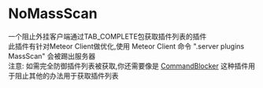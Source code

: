 # NoMassScan
一个阻止外挂客户端通过TAB_COMPLETE包获取插件列表的插件  
此插件有针对Meteor Client做优化,使用 Meteor Client 命令 ".server plugins MassScan" 会被踢出服务器  
注意: 如需完全防御插件列表被获取,你还需要像是 [CommandBlocker](https://forums.papermc.io/threads/46/) 这种插件用于阻止其他的办法用于获取插件列表